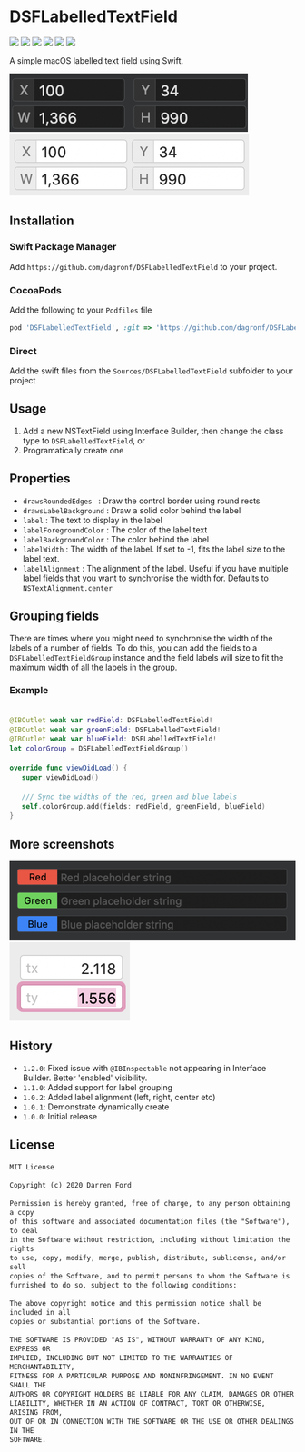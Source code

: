 # DSFLabelledTextField

![](https://img.shields.io/github/v/tag/dagronf/DSFLabelledTextField) ![](https://img.shields.io/badge/macOS-10.11+-red) ![](https://img.shields.io/badge/Swift-5.0-orange.svg)
![](https://img.shields.io/badge/License-MIT-lightgrey) [![](https://img.shields.io/badge/pod-compatible-informational)](https://cocoapods.org) [![](https://img.shields.io/badge/spm-compatible-brightgreen.svg?style=flat)](https://swift.org/package-manager)

A simple macOS labelled text field using Swift.

![](https://github.com/dagronf/dagronf.github.io/raw/master/art/projects/DSFLabelledTextField/s1.png)
![](https://github.com/dagronf/dagronf.github.io/raw/master/art/projects/DSFLabelledTextField/s2.png)

## Installation

### Swift Package Manager

Add `https://github.com/dagronf/DSFLabelledTextField` to your project.

### CocoaPods

Add the following to your `Podfiles` file

```ruby
pod 'DSFLabelledTextField', :git => 'https://github.com/dagronf/DSFLabelledTextField'
```

### Direct

Add the swift files from the `Sources/DSFLabelledTextField` subfolder to your project

## Usage

1. Add a new NSTextField using Interface Builder, then change the class type to `DSFLabelledTextField`, or
2. Programatically create one

## Properties

* `drawsRoundedEdges ` : Draw the control border using round rects
* `drawsLabelBackground` : Draw a solid color behind the label
* `label` : The text to display in the label
* `labelForegroundColor` : The color of the label text
* `labelBackgroundColor` : The color behind the label
* `labelWidth` : The width of the label.  If set to -1, fits the label size to the label text.
* `labelAlignment` : The alignment of the label. Useful if you have multiple label fields that you want to synchronise the width for.  Defaults to `NSTextAlignment.center`

## Grouping fields

There are times where you might need to synchronise the width of the labels of a number of fields.  To do this, you can add the fields to a `DSFLabelledTextFieldGroup` instance and the field labels will size to fit the maximum width of all the labels in the group.

### Example

```swift

@IBOutlet weak var redField: DSFLabelledTextField!
@IBOutlet weak var greenField: DSFLabelledTextField!
@IBOutlet weak var blueField: DSFLabelledTextField!
let colorGroup = DSFLabelledTextFieldGroup()

override func viewDidLoad() {
   super.viewDidLoad()

   /// Sync the widths of the red, green and blue labels
   self.colorGroup.add(fields: redField, greenField, blueField)
}

```

## More screenshots

![](https://github.com/dagronf/dagronf.github.io/raw/master/art/projects/DSFLabelledTextField/s3.png)
![](https://github.com/dagronf/dagronf.github.io/raw/master/art/projects/DSFLabelledTextField/s4.png)

## History

* `1.2.0`: Fixed issue with `@IBInspectable` not appearing in Interface Builder. Better 'enabled' visibility.
* `1.1.0`: Added support for label grouping
* `1.0.2`: Added label alignment (left, right, center etc)
* `1.0.1`: Demonstrate dynamically create
* `1.0.0`: Initial release

## License

```
MIT License

Copyright (c) 2020 Darren Ford

Permission is hereby granted, free of charge, to any person obtaining a copy
of this software and associated documentation files (the "Software"), to deal
in the Software without restriction, including without limitation the rights
to use, copy, modify, merge, publish, distribute, sublicense, and/or sell
copies of the Software, and to permit persons to whom the Software is
furnished to do so, subject to the following conditions:

The above copyright notice and this permission notice shall be included in all
copies or substantial portions of the Software.

THE SOFTWARE IS PROVIDED "AS IS", WITHOUT WARRANTY OF ANY KIND, EXPRESS OR
IMPLIED, INCLUDING BUT NOT LIMITED TO THE WARRANTIES OF MERCHANTABILITY,
FITNESS FOR A PARTICULAR PURPOSE AND NONINFRINGEMENT. IN NO EVENT SHALL THE
AUTHORS OR COPYRIGHT HOLDERS BE LIABLE FOR ANY CLAIM, DAMAGES OR OTHER
LIABILITY, WHETHER IN AN ACTION OF CONTRACT, TORT OR OTHERWISE, ARISING FROM,
OUT OF OR IN CONNECTION WITH THE SOFTWARE OR THE USE OR OTHER DEALINGS IN THE
SOFTWARE.
```
